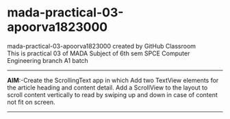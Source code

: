 # mada-practical-03-apoorva1823000
mada-practical-03-apoorva1823000 created by GitHub Classroom
<br>
This is practical 03 of MADA Subject of 6th sem SPCE Computer Engineering branch A1 batch
<br>
<hr>
<b>AIM</b>:-Create the ScrollingText app in which Add two TextView elements for the article heading and content detail. Add a ScrollView to the layout to scroll content vertically to read by swiping up and down in case of content not fit on screen.
<hr>
